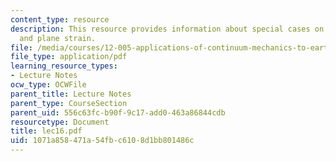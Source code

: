 ```yaml
---
content_type: resource
description: This resource provides information about special cases on plane stress
  and plane strain.
file: /media/courses/12-005-applications-of-continuum-mechanics-to-earth-atmospheric-and-planetary-sciences-spring-2006/1071a858471a54fbc6108d1bb801486c_lec16.pdf
file_type: application/pdf
learning_resource_types:
- Lecture Notes
ocw_type: OCWFile
parent_title: Lecture Notes
parent_type: CourseSection
parent_uid: 556c63fc-b90f-9c17-add0-463a86844cdb
resourcetype: Document
title: lec16.pdf
uid: 1071a858-471a-54fb-c610-8d1bb801486c
---
```

